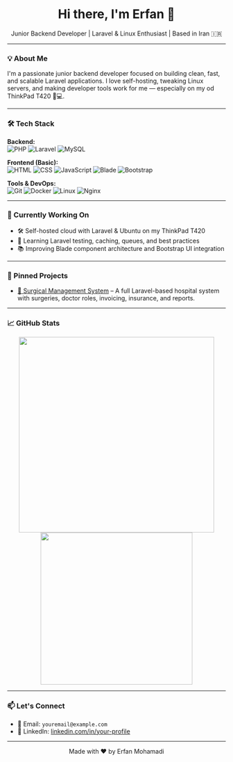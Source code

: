 <h1 align="center">Hi there, I'm Erfan 👋</h1>

<p align="center">
  Junior Backend Developer | Laravel & Linux Enthusiast | Based in Iran 🇮🇷
</p>

---

### 💡 About Me
I'm a passionate junior backend developer focused on building clean, fast, and scalable Laravel applications. I love self-hosting, tweaking Linux servers, and making developer tools work for me — especially on my od ThinkPad T420 🧠💻.

---

### 🛠️ Tech Stack

**Backend:**  
![PHP](https://img.shields.io/badge/-PHP-777BB4?style=flat&logo=php&logoColor=white)
![Laravel](https://img.shields.io/badge/-Laravel-F55247?style=flat&logo=laravel&logoColor=white)
![MySQL](https://img.shields.io/badge/-MySQL-00758F?style=flat&logo=mysql&logoColor=white)

**Frontend (Basic):**  
![HTML](https://img.shields.io/badge/-HTML-E34F26?style=flat&logo=html5&logoColor=white)
![CSS](https://img.shields.io/badge/-CSS-1572B6?style=flat&logo=css3&logoColor=white)
![JavaScript](https://img.shields.io/badge/-JavaScript-F7DF1E?style=flat&logo=javascript&logoColor=black)
![Blade](https://img.shields.io/badge/-Blade-black?style=flat&logo=laravel&logoColor=white)
![Bootstrap](https://img.shields.io/badge/-Bootstrap-7952B3?style=flat&logo=bootstrap&logoColor=white)

**Tools & DevOps:**  
![Git](https://img.shields.io/badge/-Git-F05032?style=flat&logo=git&logoColor=white)
![Docker](https://img.shields.io/badge/-Docker-2496ED?style=flat&logo=docker&logoColor=white)
![Linux](https://img.shields.io/badge/-Linux-FCC624?style=flat&logo=linux&logoColor=black)
![Nginx](https://img.shields.io/badge/-Nginx-009639?style=flat&logo=nginx&logoColor=white)

---

### 🔧 Currently Working On
- 🛠️ Self-hosted cloud with Laravel & Ubuntu on my ThinkPad T420  
- 🚀 Learning Laravel testing, caching, queues, and best practices  
- 📚 Improving Blade component architecture and Bootstrap UI integration

---

### 📌 Pinned Projects
- [🏥 Surgical Management System](https://github.com/Erfan-Mohamadi/surgical-management-system) – A full Laravel-based hospital system with surgeries, doctor roles, invoicing, insurance, and reports.

---

### 📈 GitHub Stats

<p align="center">
  <img src="https://github-readme-stats.vercel.app/api?username=Erfan-Mohamadi&show_icons=true&theme=default&hide=stars&count_private=true" width="450" />
  <img src="https://github-readme-stats.vercel.app/api/top-langs/?username=Erfan-Mohamadi&layout=compact&theme=default&langs_count=6" width="350" />
</p>

---

### 📫 Let's Connect
- 📧 Email: `youremail@example.com`
- 💼 LinkedIn: [linkedin.com/in/your-profile](https://linkedin.com/in/your-profile)

---

<p align="center">
  Made with ❤️ by Erfan Mohamadi
</p>
